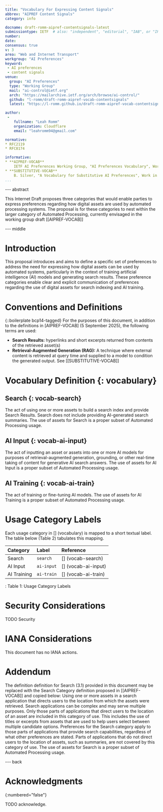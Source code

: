 ```yaml
---
title: "Vocabulary For Expressing Content Signals"
abbrev: "AIPREF Content Signals"
category: info

docname: draft-romm-aipref-contentsignals-latest
submissiontype: IETF  # also: "independent", "editorial", "IAB", or "IRTF"
number:
date:
consensus: true
v: 3
area: "Web and Internet Transport"
workgroup: "AI Preferences"
keyword:
 - AI preferences
 - content signals
venue:
  group: "AI Preferences"
  type: "Working Group"
  mail: "ai-control@ietf.org"
  arch: "https://mailarchive.ietf.org/arch/browse/ai-control/"
  github: "l-romm/draft-romm-aipref-vocab-contentsignals"
  latest: "https://l-romm.github.io/draft-romm-aipref-vocab-contentsignals/draft-romm-aipref-contentsignals.html"

author:
 -
    fullname: "Leah Romm"
    organization: Cloudflare
    email: "leahromm94@gmail.com"

normative:
* RFC2119
* RFC8174

informative:
* **AIPREF-VOCAB**
    IETF AI Preferences Working Group, "AI Preferences Vocabulary", Work in Progress, Internet-Draft, draft-ietf-aipref-vocab, <https://ietf-wg-aipref.github.io/drafts/draft-ietf-aipref-vocab.html>.
* **SUBSTITUTIVE-VOCAB**
    B. Silver, "A Vocabulary for Substitutive AI Preferences", Work in Progress, Internet-Draft, draft-silver-aipref-vocab-substitutive-00, 8 July 2024, <https://datatracker.ietf.org/doc/html/draft-silver-aipref-vocab-substitutive-00>.
...
```


--- abstract

This Internet Draft proposes three categories that would enable parties to express preferences regarding how digital assets are used by automated processing systems. The proposal is for these categories to nest within the larger category of Automated Processing, currently envisaged in the working group draft [[AIPREF-VOCAB]]

--- middle

# Introduction

This proposal introduces and aims to define a specific set of preferences to address the need for expressing how digital assets can be used by automated systems, particularly in the context of training artificial intelligence (AI) models and generating search results. These preference categories enable clear and explicit communication of preferences regarding the use of digital assets for search indexing and AI training.

# Conventions and Definitions

{::boilerplate bcp14-tagged}
For the purposes of this document, in addition to the definitions in [AIPREF-VOCAB] (5 September 2025), the following terms are used:
* **Search Results:** hyperlinks and short excerpts returned from contents of the retrieved asset(s)
* **Retrieval-Augmented Generation (RAG):** A technique where external content is retrieved at query time and supplied to a model to condition the generated output. See [[SUBSTITUTIVE-VOCAB]]

# Vocabulary Definition {: vocabulary}

## Search {: vocab-search}
The act of using one or more assets to build a search index and provide Search Results. Search does not include providing AI-generated search summaries.
The use of assets for Search is a proper subset of Automated Processing usage.

## AI Input {: vocab-ai-input}
The act of inputting an asset or assets into one or more AI models for purposes of retrieval-augmented generation, grounding, or other real-time taking of content for generative AI search answers.
The use of assets for AI Input is a proper subset of Automated Processing usage.

## AI Training {: vocab-ai-train}
The act of training or fine-tuning AI models.
The use of assets for AI Training is a proper subset of Automated Processing usage.

# Usage Category Labels

Each usage category in [] (vocabulary) is mapped to a short textual label. The table below (Table 2) tabulates this mapping.

| Category    | Label      | Reference              |
|:------------|:-----------|:-----------------------|
| Search      | `search`   | [] (vocab-search)      |
| AI Input    | `ai-input` | [] (vocab-ai-input)    |
| AI Training | `ai-train` | [] (vocab-ai-train)    |
: Table 1: Usage Category Labels


# Security Considerations

TODO Security


# IANA Considerations

This document has no IANA actions.

# Addendum
The definition definition for Search (3.1) provided in this document may be replaced with the Search Category definition proposed in [[AIPREF-VOCAB]] and copied below:
Using one or more assets in a search application that directs users to the location from which the assets were retrieved.
Search applications can be complex and may serve multiple purposes. Only those parts of applications that direct users to the location of an asset are included in this category of use. This includes the use of titles or excerpts from assets that are used to help users select between multiple candidate options.
Preferences for the Search category apply to those parts of applications that provide search capabilities, regardless of what other preferences are stated.
Parts of applications that do not direct users to the location of assets, such as summaries, are not covered by this category of use.
The use of assets for Search is a proper subset of Automated Processing usage.

--- back

# Acknowledgments
{:numbered="false"}

TODO acknowledge.

